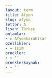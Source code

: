 ```yaml
---
layout: term
title: Afyon
slug: afyon
letter: A
lisan: Türkçe
anlamlar:
- ► Afyonkarahisar
ozellikler:
- - isim
ornekler:
- - ''
orneklerkaynak:
- - ''
---
```

